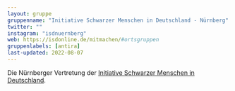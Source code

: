 ```yaml
---
layout: gruppe
gruppenname: "Initiative Schwarzer Menschen in Deutschland - Nürnberg"
twitter: ""
instagram: "isdnuernberg"
web: https://isdonline.de/mitmachen/#ortsgruppen
gruppenlabels: [antira]
last-updated: 2022-08-07
---
```


Die Nürnberger Vertretung der [Initiative Schwarzer Menschen in Deutschland](https://isdonline.de).

